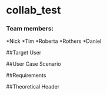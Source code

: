 # collab_test

### Team members:
*Nick
*Tim
*Roberta
*Rothers
*Daniel

##Target User

##User Case Scenario

##Requirements

##Theoretical Header
